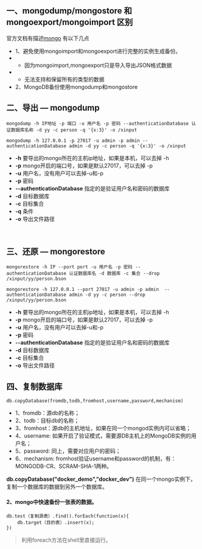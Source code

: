 ## 一、mongodump/mongostore 和 mongoexport/mongoimport 区别
官方文档有描述[mongo](https://docs.mongodb.com/manual/reference/program/mongoimport/#considerations) 有以下几点

- 1、避免使用mongoimport和mongoexport进行完整的实例生成备份。
- - 因为mongoimport,mongoexport只是导入导出JSON格式数据
- - 无法支持和保留所有的类型的数据
- 2、MongoDB备份使用mongodump和mongostore


## 二、导出 — mongodump
```
mongodump -h IP地址 -p 端口 -u 用户名 -p 密码 --authenticationDatabase 认证数据库名称 -d yy -c person -q '{x:3}' -o /xinput

mongodump -h 127.0.0.1 -p 27017 -u admin -p admin --authenticationDatabase admin -d yy -c person -q '{x:3}' -o /xinput
```

- **-h** 要导出的mongo所在的主机ip地址，如果是本机，可以去掉 -h
- **-p** mongo开启的端口号，如果是默认27017，可以去掉 -p
- **-u** 用户名，没有用户可以去掉-u和-p
- **-p** 密码
- **--authenticationDatabase** 指定的是验证用户名和密码的数据库
- **-d** 目标数据库
- **-c** 目标集合
- **-q** 条件
- **-o** 导出文件路径

<br/>

## 三、还原 — mongorestore
```
mongorestore -h IP --port port -u 用户名 -p 密码 --authenticationDatabase 认证数据库名 -d 数据库 -c 集合 --drop /xinput/yy/person.bson  

mongorestore -h 127.0.0.1 --port 27017 -u admin -p admin  --authenticationDatabase admin -d yy -c person --drop /xinput/yy/person.bson
```

- **-h** 要导出的mongo所在的主机ip地址，如果是本机，可以去掉 -h
- **-p** mongo开启的端口号，如果是默认27017，可以去掉 -p
- **-u** 用户名，没有用户可以去掉-u和-p
- **-p** 密码
- **--authenticationDatabase** 指定的是验证用户名和密码的数据库
- **-d** 目标数据库
- **-c** 目标集合
- **-o** 导出文件路径


## 四、复制数据库
```
db.copyDatabase(fromdb,todb,fromhost,username,password,mechanism)
```
- 1、fromdb：源db的名称；
- 2、todb：目标db的名称；
- 3、fromhost：源db的主机地址，如果在同一个mongod实例内可以省略；
- 4、username: 如果开启了验证模式，需要源DB主机上的MongoDB实例的用户名；
- 5、password: 同上，需要对应用户的密码；
- 6、mechanism: fromhost验证username和password的机制，有：MONGODB-CR、SCRAM-SHA-1两种。

**db.copyDatabase("docker_demo","docker_dev")**  在同一个mongo实例下，复制一个数据库的数据到另外一个数据库。

#### 2、mongo中快速备份一张表的数据。
```
db.test（复制源表）.find().forEach(function(x){
	db.target（目的表）.insert(x);
})
```
> 利用foreach方法在shell里直接运行。    

